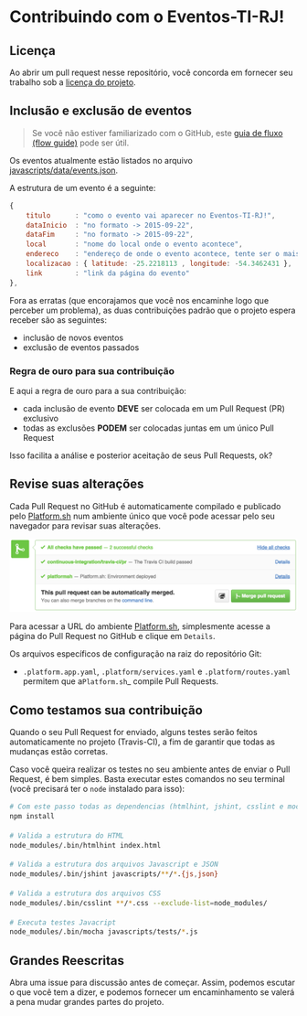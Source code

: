 # Contribuindo com o Eventos-TI-RJ!


## Licença

Ao abrir um pull request nesse repositório, você concorda em fornecer seu trabalho sob a [licença do projeto](LICENSE).

## Inclusão e exclusão de eventos

> Se você não estiver familiarizado com o GitHub, este [guia de fluxo (flow guide)](https://guides.github.com/introduction/flow/) pode ser útil.

Os eventos atualmente estão listados no arquivo [javascripts/data/events.json](javascripts/data/events.json).

A estrutura de um evento é a seguinte:

```javascript
{
    titulo      : "como o evento vai aparecer no Eventos-TI-RJ!",
    dataInicio  : "no formato -> 2015-09-22",
    dataFim     : "no formato -> 2015-09-22",
    local       : "nome do local onde o evento acontece",
    endereco    : "endereço de onde o evento acontece, tente ser o mais completo possível",
    localizacao : { latitude: -25.2218113 , longitude: -54.3462431 },
    link        : "link da página do evento"
},
```

Fora as erratas (que encorajamos que você nos encaminhe logo que perceber um problema), as duas contribuições padrão que o projeto espera receber são as seguintes:

- inclusão de novos eventos
- exclusão de eventos passados

### Regra de ouro para sua contribuição

E aqui a regra de ouro para a sua contribuição:

- cada inclusão de evento **DEVE** ser colocada em um Pull Request (PR) exclusivo
- todas as exclusões **PODEM** ser colocadas juntas em um único Pull Request

Isso facilita a análise e posterior aceitação de seus Pull Requests, ok?

## Revise suas alterações

Cada Pull Request no GitHub é automaticamente compilado e publicado pelo
[Platform.sh](https://platform.sh/) num ambiente único que você pode acessar pelo seu navegador para revisar suas alterações.

![Platform.sh Pull Request Deployment](images/docs-pull-request-platformsh.png)

Para acessar a URL do ambiente [Platform.sh](https://platform.sh/), simplesmente acesse a página do Pull Request no GitHub e clique em `Details`.

Os arquivos específicos de configuração na raiz do repositório Git:

- `.platform.app.yaml`, `.platform/services.yaml` e     `.platform/routes.yaml` permitem que a`Platform.sh`_ compile Pull Requests.

## Como testamos sua contribuição

Quando o seu Pull Request for enviado, alguns testes serão feitos automaticamente no projeto (Travis-CI), a fim de garantir que todas as mudanças estão corretas.

Caso você queira realizar os testes no seu ambiente antes de enviar o Pull Request, é bem simples.
Basta executar estes comandos no seu terminal (você precisará ter o `node` instalado para isso):

```bash
# Com este passo todas as dependencias (htmlhint, jshint, csslint e mocha) serão instaladas
npm install

# Valida a estrutura do HTML
node_modules/.bin/htmlhint index.html

# Valida a estrutura dos arquivos Javascript e JSON
node_modules/.bin/jshint javascripts/**/*.{js,json}

# Valida a estrutura dos arquivos CSS
node_modules/.bin/csslint **/*.css --exclude-list=node_modules/

# Executa testes Javacript
node_modules/.bin/mocha javascripts/tests/*.js
```

## Grandes Reescritas

Abra uma issue para discussão antes de começar. Assim, podemos escutar o que você tem a dizer, e podemos fornecer  um encaminhamento se valerá a pena mudar grandes partes do projeto.
